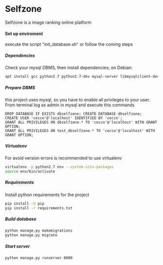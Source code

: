 # Selfzone
Selfzone is a image ranking online platform

#### Set up enviroment
execute the script "init_database.sh" or follow the coming steps

##### Dependencies
Check your mysql DBMS, then install dependencies; on Debian:
~~~bash
apt install gcc python2.7 python2.7-dev mysql-server libmysqlclient-dev virtualenv
~~~

##### Prepare DBMS
this project uses mysql, so you have to enable all privileges
to your user.
From terminal log as admin in mysql and execute this commands
~~~mysql
DROP DATABASE IF EXISTS dbselfzone; CREATE DATABASE dbselfzone;
CREATE USER 'cecco'@'localhost' IDENTIFIED BY 'cecco';
GRANT ALL PRIVILEGES ON dbselfzone.* TO 'cecco'@'localhost' WITH GRANT OPTION;
GRANT ALL PRIVILEGES ON test_dbselfzone.* TO 'cecco'@'localhost' WITH GRANT OPTION;
~~~

##### Virtualenv
For avoid version errors is recommended to use virtualenv
~~~bash
virtualenv -p python2.7 env --system-site-packages
source env/bin/activate
~~~

##### Requirements
Install python requirements for the project
~~~bash
pip install -U pip
pip install -r requirements.txt
~~~

##### Build database
~~~bash
python manage.py makemigrations
python manage.py migrate
~~~

##### Start server
~~~bash
python manage.py runserver 8000
~~~